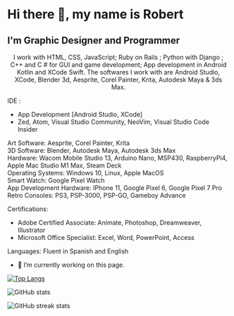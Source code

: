 
# Hi there 👋, my name is Robert
## I'm Graphic Designer and Programmer


<p align="center">
I work with HTML, CSS, JavaScript; Ruby on Rails ; Python with Django ; C++ and C # for GUI and game development; App development in Android Kotlin and XCode Swift. 
The softwares I work with are Android Studio, XCode, Blender 3d, Aesprite, Corel Painter, Krita, Autodesk Maya & 3ds Max.
</p>


IDE : <br>
- App Development [Android Studio, XCode]
  <br>
- Zed, Atom, Visual Studio Community, NeoVim, Visual Studio Code Insider


Art Software: Aesprite, Corel Painter, Krita
<br>
3D Software: Blender, Autodesk Maya, Autodesk 3ds Max
<br>
Hardware: Wacom Mobile Studio 13, Arduino Nano, MSP430, RaspberryPi4, Apple Mac Studio M1 Max, Steam Deck
<br>
Operating Systems: Windows 10, Linux, Apple MacOS
<br>
Smart Watch: Google Pixel Watch
<br>
App Development Hardware: IPhone 11, Google Pixel 6, Google Pixel 7 Pro
<br>
Retro Consoles: PS3, PSP-3000, PSP-GO, Gameboy Advance


Certifications: <br>
- Adobe Certified Associate: Animate, Photoshop, Dreamweaver, Illustrator
  <br>
- Microsoft Office Specialist: Excel, Word, PowerPoint, Access

Languages:
Fluent in Spanish and English


- 🔭 I’m currently working on this page. 



[![Top Langs](https://github-readme-stats.vercel.app/api/top-langs/?username=robfernan)](https://github.com/anuraghazra/github-readme-stats)

![GitHub stats](https://github-readme-stats.vercel.app/api?username=robfernan&show_icons=true)  


![GitHub streak stats](https://streak-stats.demolab.com/?user=robfernan)  

